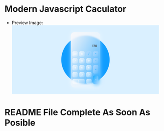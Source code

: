 # Modern Javascript Caculator
- Preview Image:
![Modern Javascript Calculator](https://github.com/AboutErfan/modernCalculator/blob/master/preview.png?raw=true)

# README File Complete As Soon As Posible

